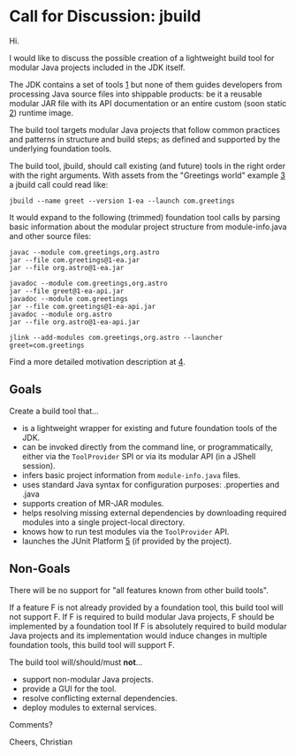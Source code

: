 # Call for Discussion: jbuild

Hi.

I would like to discuss the possible creation of a lightweight build tool for
modular Java projects included in the JDK itself.

The JDK contains a set of tools [1] but none of them guides developers from
processing Java source files into shippable products: be it a reusable modular
JAR file with its API documentation or an entire custom (soon static [2])
runtime image.

The build tool targets modular Java projects that follow common practices and
patterns in structure and build steps; as defined and supported by the
underlying foundation tools.

The build tool, jbuild, should call existing (and future) tools in the right
order with the right arguments. With assets from the "Greetings world"
example [3] a jbuild call could read like:

`jbuild --name greet --version 1-ea --launch com.greetings`

It would expand to the following (trimmed) foundation tool calls by parsing
basic information about the modular project structure from module-info.java
and other source files:

```
javac --module com.greetings,org.astro
jar --file com.greetings@1-ea.jar
jar --file org.astro@1-ea.jar

javadoc --module com.greetings,org.astro
jar --file greet@1-ea-api.jar
javadoc --module com.greetings
jar --file com.greetings@1-ea-api.jar
javadoc --module org.astro
jar --file org.astro@1-ea-api.jar

jlink --add-modules com.greetings,org.astro --launcher greet=com.greetings
```

Find a more detailed motivation description at [4].

## Goals

Create a build tool that...

- is a lightweight wrapper for existing and future foundation tools of the JDK.
- can be invoked directly from the command line, or programmatically, either
  via the `ToolProvider` SPI or via its modular API (in a JShell session).
- infers basic project information from `module-info.java` files.
- uses standard Java syntax for configuration purposes: .properties and .java
- supports creation of MR-JAR modules.
- helps resolving missing external dependencies by downloading required modules
  into a single project-local directory.
- knows how to run test modules via the `ToolProvider` API.
- launches the JUnit Platform [5] (if provided by the project).

## Non-Goals

There will be no support for "all features known from other build tools".

If a feature F is not already provided by a foundation tool, this build tool
will not support F. If F is required to build modular Java projects, F should
be implemented by a foundation tool If F is absolutely required to build
modular Java projects and its implementation would induce changes in multiple
foundation tools, this build tool will support F.

The build tool will/should/must **not**...

- support non-modular Java projects.
- provide a GUI for the tool.
- resolve conflicting external dependencies.
- deploy modules to external services.

Comments?

Cheers,
Christian

[1]: https://docs.oracle.com/en/java/javase/14/docs/specs/man/index.html
[2]: https://mail.openjdk.java.net/pipermail/discuss/2020-April/005429.html
[3]: https://openjdk.java.net/projects/jigsaw/quick-start#greetingsworld
[4]: https://github.com/sormuras/bach/blob/11.7/doc/motivation.md
[5]: https://junit.org/junit5
